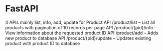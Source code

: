 # FastAPI
4 APIs mainly list, info, add, update for Product API /product/list – List all products with pagination of 10 records per page API /product/{pid}/info – View information about the requested product ID API /product/add – Adds new product to database API /product/{pid}/update – Updates existing product with product ID to database
